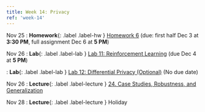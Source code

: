 ```yaml
---
title: Week 14: Privacy
ref: 'week-14'
---
```


Nov 25
: **Homework**{: .label .label-hw } [Homework 6](https://data102.datahub.berkeley.edu/hub/user-redirect/git-pull?repo=https%3A%2F%2Fgithub.com%2Fds-102%2Ffa24-materials&urlpath=lab%2Ftree%2Ffa24-materials%2Fhomework%2Fhw06%2Fhw6.pdf&branch=main) (due: first half Dec 3 at **3:30 PM**, full assignment Dec 6 at **5 PM**)

Nov 26
: **Lab**{: .label .label-lab } [Lab 11: Reinforcement Learning](https://data102.datahub.berkeley.edu/hub/user-redirect/git-pull?repo=https%3A%2F%2Fgithub.com%2Fds-102%2Ffa24-materials&urlpath=lab%2Ftree%2Ffa24-materials%2Flab%2Flab11%2Flab11.ipynb&branch=main) (due Dec 4 at **5 PM**)

: **Lab**{: .label .label-lab } [Lab 12: Differential Privacy (Optional)](https://data102.datahub.berkeley.edu/hub/user-redirect/git-pull?repo=https%3A%2F%2Fgithub.com%2Fds-102%2Ffa24-materials&urlpath=lab%2Ftree%2Ffa24-materials%2Flab%2Flab12%2Flab12.ipynb&branch=main) (No due date)

Nov 26
: **Lecture**{: .label .label-lecture } [24. Case Studies, Robustness, and Generalization](lecture/lec24)

Nov 28
: **Lecture**{: .label .label-lecture } Holiday
